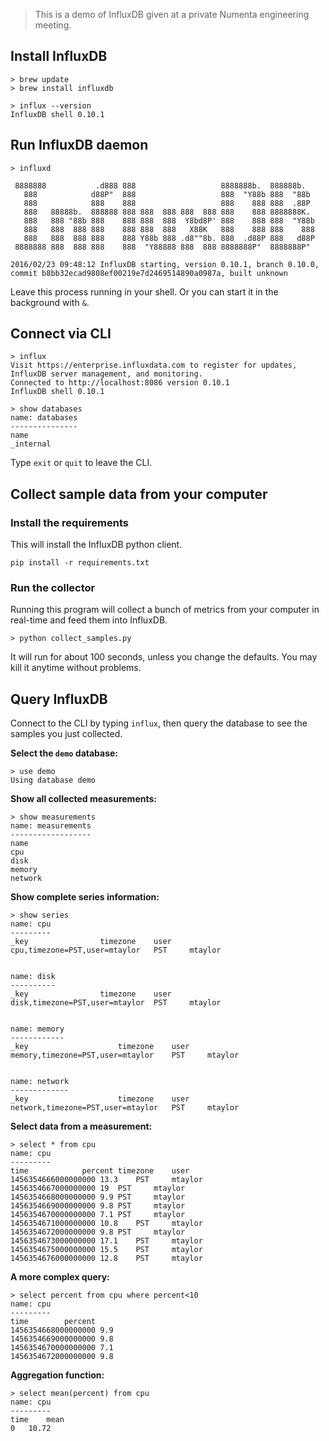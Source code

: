 > This is a demo of InfluxDB given at a private Numenta engineering meeting.

## Install InfluxDB

    > brew update
    > brew install influxdb

> 

    > influx --version
    InfluxDB shell 0.10.1

## Run InfluxDB daemon

    > influxd

     8888888           .d888 888                   8888888b.  888888b.
       888            d88P"  888                   888  "Y88b 888  "88b
       888            888    888                   888    888 888  .88P
       888   88888b.  888888 888 888  888 888  888 888    888 8888888K.
       888   888 "88b 888    888 888  888  Y8bd8P' 888    888 888  "Y88b
       888   888  888 888    888 888  888   X88K   888    888 888    888
       888   888  888 888    888 Y88b 888 .d8""8b. 888  .d88P 888   d88P
     8888888 888  888 888    888  "Y88888 888  888 8888888P"  8888888P"

    2016/02/23 09:48:12 InfluxDB starting, version 0.10.1, branch 0.10.0, commit b8bb32ecad9808ef00219e7d2469514890a0987a, built unknown

Leave this process running in your shell. Or you can start it in the background with `&`.

## Connect via CLI

    > influx
    Visit https://enterprise.influxdata.com to register for updates, InfluxDB server management, and monitoring.
    Connected to http://localhost:8086 version 0.10.1
    InfluxDB shell 0.10.1

>

    > show databases
    name: databases
    ---------------
    name
    _internal

Type `exit` or `quit` to leave the CLI.

## Collect sample data from your computer

### Install the requirements

This will install the InfluxDB python client.

    pip install -r requirements.txt

### Run the collector

Running this program will collect a bunch of metrics from your computer in real-time and feed them into InfluxDB.

    > python collect_samples.py

It will run for about 100 seconds, unless you change the defaults. You may kill it anytime without problems.

## Query InfluxDB

Connect to the CLI by typing `influx`, then query the database to see the samples you just collected.

**Select the `demo` database:**

    > use demo
    Using database demo

**Show all collected measurements:**

    > show measurements
    name: measurements
    ------------------
    name
    cpu
    disk
    memory
    network

**Show complete series information:**

    > show series
    name: cpu
    ---------
    _key				timezone	user
    cpu,timezone=PST,user=mtaylor	PST		mtaylor
    
    
    name: disk
    ----------
    _key				timezone	user
    disk,timezone=PST,user=mtaylor	PST		mtaylor
    
    
    name: memory
    ------------
    _key					timezone	user
    memory,timezone=PST,user=mtaylor	PST		mtaylor
    
    
    name: network
    -------------
    _key					timezone	user
    network,timezone=PST,user=mtaylor	PST		mtaylor

**Select data from a measurement:**

    > select * from cpu
    name: cpu
    ---------
    time			percent	timezone	user
    1456354666000000000	13.3	PST		mtaylor
    1456354667000000000	19	PST		mtaylor
    1456354668000000000	9.9	PST		mtaylor
    1456354669000000000	9.8	PST		mtaylor
    1456354670000000000	7.1	PST		mtaylor
    1456354671000000000	10.8	PST		mtaylor
    1456354672000000000	9.8	PST		mtaylor
    1456354673000000000	17.1	PST		mtaylor
    1456354675000000000	15.5	PST		mtaylor
    1456354676000000000	12.8	PST		mtaylor

**A more complex query:**

    > select percent from cpu where percent<10
    name: cpu
    ---------
    time		percent
    1456354668000000000	9.9
    1456354669000000000	9.8
    1456354670000000000	7.1
    1456354672000000000	9.8

**Aggregation function:**

    > select mean(percent) from cpu
    name: cpu
    ---------
    time	mean
    0	10.72
